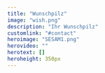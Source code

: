 ```yaml
---
title: "Wunschpilz"
image: "wish.png"
description: "Ihr Wunschpilz"
customlink: "#contact"
heroimage: "SESAM1.png"
herovideo: ""
herotext: []
heroheight: 350px
---
```

